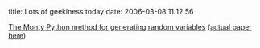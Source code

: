 title: Lots of geekiness today
date: 2006-03-08 11:12:56

[The Monty Python method for generating random variables][1] ([actual paper here][2])

   [1]: http://geomblog.blogspot.com/2006/03/its.html
   [2]: http://portal.acm.org/citation.cfm?id=292395.292453


